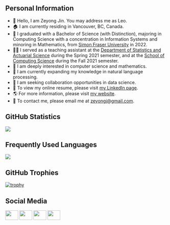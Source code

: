 ## Personal Information

- 👋 Hello, I am Zeyong Jin. You may address me as Leo.
- :house: I am currently residing in Vancouver, BC, Canada.
- :school: I graduated with a Bachelor of Science (with Distinction), majoring in Computing Science with a concentration in Information Systems and minoring in Mathematics, from [Simon Fraser University](https://www.sfu.ca/) in 2022.
- :man_teacher: I served as a teaching assistant at the [Department of Statistics and Actuarial Science](https://www.sfu.ca/stat-actsci.html) during the Spring 2021 semester, and at the [School of Computing Science](https://www.sfu.ca/computing.html) during the Fall 2021 semester.
- 👀 I am deeply interested in computer science and mathematics.
- 🌱 I am currently expanding my knowledge in natural language processing.
- 💞️ I am seeking collaboration opportunities in data science.
- :scroll: To view my online resume, please visit [my LinkedIn page](https://www.linkedin.com/in/zeyong-jin-7b429b184/).
- :earth_americas: For more information, please visit [my website](https://www.zeyongjin.net).
- :email: To contact me, please email me at zeyongj@gmail.com.

<!---
zeyongj/zeyongj is a ✨ special ✨ repository because its `README.md` (this file) appears on your GitHub profile.
You can click the Preview link to take a look at your changes.
--->

## GitHub Statistics
<a href="https://github.com/anuraghazra/github-readme-stats">
  <img align="center" src="https://github-readme-stats.vercel.app/api?username=zeyongj&count_private=true&show_icons=true&include_all_commits=true&hide_border=true&hide_title=true&number_format=long" />
</a>

## Frequently Used Languages
<a href="https://github.com/anuraghazra/github-readme-stats">
  <img align="center" src="https://github-readme-stats.vercel.app/api/top-langs/?username=zeyongj&langs_count=10&count_private=true&layout=compact&hide_title=true&hide_border=true" />
</a>

## GitHub Trophies
[![trophy](https://github-profile-trophy.vercel.app/?username=zeyongj&count_private=true&number_format=long)](https://github.com/ryo-ma/github-profile-trophy)


## Social Media
<p align="left">
<a href="https://twitter.com/zeyongj" target="blank"><img align="center" src="https://cdn.jsdelivr.net/npm/simple-icons@3.0.1/icons/twitter.svg" alt="" height="30" width="40" /></a>
<a href="https://www.linkedin.com/in/zeyong-jin-7b429b184/" target="blank"><img align="center" src="https://cdn.jsdelivr.net/npm/simple-icons@3.0.1/icons/linkedin.svg" alt="" height="30" width="40" /></a>
<a href="https://www.instagram.com/zeyongjin/?hl=en" target="blank"><img align="center" src="https://cdn.jsdelivr.net/npm/simple-icons@3.0.1/icons/instagram.svg" alt="" height="30" width="40" /></a>
<a href="https://www.facebook.com/profile.php?id=100016886407985" target="blank"><img align="center" src="https://cdn.jsdelivr.net/npm/simple-icons@3.0.1/icons/facebook.svg" alt="" height="30" width="40" /></a>
</p>


